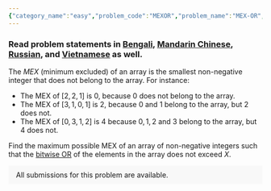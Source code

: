 ```yaml
---
{"category_name":"easy","problem_code":"MEXOR","problem_name":"MEX-OR","problemComponents":{"constraints":"- $1 \\leq T \\leq 10^5$\n- $0 \\leq X \\leq 10^9$\n","constraintsState":true,"subtasks":"**Subtask 1 (100 points):** Original constraints","subtasksState":true,"inputFormat":"- The first line contains $T$ denoting the number of test cases. Then the test cases follow.\n- Each test case contains a single integer $X$ on a single line.\n","inputFormatState":true,"outputFormat":"For each test case, output on a single line the maximum possible MEX of the array satisfying the given property.","outputFormatState":true,"sampleTestCases":{"0":{"id":1,"input":"4\n0\n1\n2\n5\n","output":"1\n2\n2\n4\n","explanation":"**Test case $1$:** The array could be $[0]$. \n\n**Test case $2$:** The array could be $[0, 1]$. Here the bitwise OR of $0$ and $1$ is $1$ and the MEX of the array is $2$ as both $0$ and $1$ belongs to the array.\n\n**Test case $4$:** The array could be $[1, 0, 3, 2]$. Here the bitwise OR of all integers in the array is $3$ and the MEX of the array is $4$.","isDeleted":false}}},"video_editorial_url":"https://youtu.be/zBrxqhWafuY","languages_supported":{"0":"CPP14","1":"C","2":"JAVA","3":"PYTH 3.6","4":"CPP17","5":"PYTH","6":"PYP3","7":"CS2","8":"ADA","9":"PYPY","10":"TEXT","11":"PAS fpc","12":"NODEJS","13":"RUBY","14":"PHP","15":"GO","16":"HASK","17":"TCL","18":"PERL","19":"SCALA","20":"LUA","21":"kotlin","22":"BASH","23":"JS","24":"LISP sbcl","25":"rust","26":"PAS gpc","27":"BF","28":"CLOJ","29":"R","30":"D","31":"CAML","32":"FORT","33":"ASM","34":"swift","35":"FS","36":"WSPC","37":"LISP clisp","38":"SQL","39":"SCM guile","40":"PERL6","41":"ERL","42":"CLPS","43":"ICK","44":"NICE","45":"PRLG","46":"ICON","47":"COB","48":"SCM chicken","49":"PIKE","50":"SCM qobi","51":"ST","52":"SQLQ","53":"NEM"},"max_timelimit":1,"source_sizelimit":50000,"problem_author":"soumyadeep_21","problem_tester":"","date_added":"19-09-2021","tags":{"0":"easy","1":"oct21","2":"soumyadeep_21"},"problem_difficulty_level":"Unavailable","best_tag":"","editorial_url":"https://discuss.codechef.com/problems/MEXOR","time":{"view_start_date":1633944600,"submit_start_date":1633944600,"visible_start_date":1633944600,"end_date":1735669800},"is_direct_submittable":false,"problemDiscussURL":"https://discuss.codechef.com/search?q=MEXOR","is_proctored":false,"visitedContests":{},"layout":"problem"}
---
```

### Read problem statements in [Bengali](https://www.codechef.com/download/translated/OCT21/bengali/MEXOR.pdf), [Mandarin Chinese](https://www.codechef.com/download/translated/OCT21/mandarin/MEXOR.pdf), [Russian](https://www.codechef.com/download/translated/OCT21/russian/MEXOR.pdf), and [Vietnamese](https://www.codechef.com/download/translated/OCT21/vietnamese/MEXOR.pdf) as well.

The *MEX* (minimum excluded) of an array is the smallest non-negative integer that does not belong to the array. For instance:

- The MEX of $[2, 2, 1]$ is $0$, because $0$ does not belong to the array.
- The MEX of $[3, 1, 0, 1]$ is $2$, because $0$ and $1$ belong to the array, but $2$ does not.
- The MEX of $[0, 3, 1, 2]$ is 4 because $0, 1, 2$ and $3$ belong to the array, but $4$ does not.

Find the maximum possible MEX of an array of non-negative integers such that the [bitwise OR](https://en.wikipedia.org/wiki/Bitwise_operation#OR) of the elements in the array does not exceed $X$.

<aside style='background: #f8f8f8;padding: 10px 15px;'><div>All submissions for this problem are available.</div></aside>